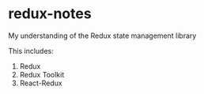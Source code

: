 # redux-notes
My understanding of the Redux state management library

This includes:
1. Redux
2. Redux Toolkit
3. React-Redux
